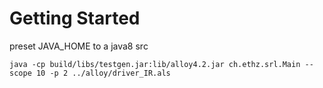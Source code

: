 
Getting Started
===============

preset JAVA_HOME to a java8 src 

`java -cp build/libs/testgen.jar:lib/alloy4.2.jar ch.ethz.srl.Main --scope 10 -p 2 ../alloy/driver_IR.als`
